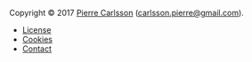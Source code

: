 Copyright &copy; 2017 [Pierre Carlsson](http://www.student.bth.se/~pica16/dbwebb-kurser/htmlphp/me/kmom06/me6/me.php) (carlsson.pierre@gmail.com).

* [License](license)
* [Cookies](cookies)
* [Contact](contact)
